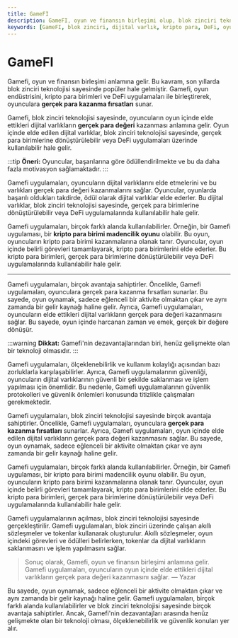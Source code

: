 ```yaml
---
title: GameFI
description: GameFI, oyun ve finansın birleşimi olup, blok zinciri teknolojisi sayesinde oyunculara gerçek para kazanma fırsatları sunar. Bu platformlarla, dijital varlıklar gerçek değer kazanırken oyun oynama deneyimi yeni bir boyut kazanıyor.
keywords: [GameFI, blok zinciri, dijital varlık, kripto para, DeFi, oyun, finans]
---
```


# GameFI

Gamefi, oyun ve finansın birleşimi anlamına gelir. Bu kavram, son yıllarda blok zinciri teknolojisi sayesinde popüler hale gelmiştir. Gamefi, oyun endüstrisini, kripto para birimleri ve DeFi uygulamaları ile birleştirerek, oyunculara **gerçek para kazanma fırsatları** sunar.

Gamefi, blok zinciri teknolojisi sayesinde, oyuncuların oyun içinde elde ettikleri dijital varlıkların **gerçek para değeri** kazanması anlamına gelir. Oyun içinde elde edilen dijital varlıklar, blok zinciri teknolojisi sayesinde, gerçek para birimlerine dönüştürülebilir veya DeFi uygulamaları üzerinde kullanılabilir hale gelir.

:::tip
**Öneri:** Oyuncular, başarılarına göre ödüllendirilmekte ve bu da daha fazla motivasyon sağlamaktadır.
:::

Gamefi uygulamaları, oyuncuların dijital varlıklarını elde etmelerini ve bu varlıkları gerçek para değeri kazanmalarını sağlar. Oyuncular, oyunlarda başarılı oldukları takdirde, ödül olarak dijital varlıklar elde ederler. Bu dijital varlıklar, blok zinciri teknolojisi sayesinde, gerçek para birimlerine dönüştürülebilir veya DeFi uygulamalarında kullanılabilir hale gelir.

Gamefi uygulamaları, birçok farklı alanda kullanılabilirler. Örneğin, bir Gamefi uygulaması, bir **kripto para birimi madencilik oyunu** olabilir. Bu oyun, oyuncuların kripto para birimi kazanmalarına olanak tanır. Oyuncular, oyun içinde belirli görevleri tamamlayarak, kripto para birimlerini elde ederler. Bu kripto para birimleri, gerçek para birimlerine dönüştürülebilir veya DeFi uygulamalarında kullanılabilir hale gelir.

---

Gamefi uygulamaları, birçok avantaja sahiptirler. Öncelikle, Gamefi uygulamaları, oyunculara gerçek para kazanma fırsatları sunarlar. Bu sayede, oyun oynamak, sadece eğlenceli bir aktivite olmaktan çıkar ve aynı zamanda bir gelir kaynağı haline gelir. Ayrıca, Gamefi uygulamaları, oyuncuların elde ettikleri dijital varlıkların gerçek para değeri kazanmasını sağlar. Bu sayede, oyun içinde harcanan zaman ve emek, gerçek bir değere dönüşür.

:::warning
**Dikkat:** Gamefi'nin dezavantajlarından biri, henüz gelişmekte olan bir teknoloji olmasıdır. 
:::

Gamefi uygulamaları, ölçeklenebilirlik ve kullanım kolaylığı açısından bazı zorluklarla karşılaşabilirler. Ayrıca, Gamefi uygulamalarının güvenliği, oyuncuların dijital varlıklarının güvenli bir şekilde saklanması ve işlem yapılması için önemlidir. Bu nedenle, Gamefi uygulamalarının güvenlik protokolleri ve güvenlik önlemleri konusunda titizlikle çalışmaları gerekmektedir.

Gamefi uygulamaları, blok zinciri teknolojisi sayesinde birçok avantaja sahiptirler. Öncelikle, Gamefi uygulamaları, oyunculara **gerçek para kazanma fırsatları** sunarlar. Ayrıca, Gamefi uygulamaları, oyun içinde elde edilen dijital varlıkların gerçek para değeri kazanmasını sağlar. Bu sayede, oyun oynamak, sadece eğlenceli bir aktivite olmaktan çıkar ve aynı zamanda bir gelir kaynağı haline gelir.

Gamefi uygulamaları, birçok farklı alanda kullanılabilirler. Örneğin, bir Gamefi uygulaması, bir kripto para birimi madencilik oyunu olabilir. Bu oyun, oyuncuların kripto para birimi kazanmalarına olanak tanır. Oyuncular, oyun içinde belirli görevleri tamamlayarak, kripto para birimlerini elde ederler. Bu kripto para birimleri, gerçek para birimlerine dönüştürülebilir veya DeFi uygulamalarında kullanılabilir hale gelir.

Gamefi uygulamalarının açılması, blok zinciri teknolojisi sayesinde gerçekleştirilir. Gamefi uygulamaları, blok zinciri üzerinde çalışan akıllı sözleşmeler ve tokenlar kullanarak oluşturulur. Akıllı sözleşmeler, oyun içindeki görevleri ve ödülleri belirlerken, tokenlar da dijital varlıkların saklanmasını ve işlem yapılmasını sağlar.

> Sonuç olarak, Gamefi, oyun ve finansın birleşimi anlamına gelir. Gamefi uygulamaları, oyuncuların oyun içinde elde ettikleri dijital varlıkların gerçek para değeri kazanmasını sağlar. 
> — Yazar

Bu sayede, oyun oynamak, sadece eğlenceli bir aktivite olmaktan çıkar ve aynı zamanda bir gelir kaynağı haline gelir. Gamefi uygulamaları, birçok farklı alanda kullanılabilirler ve blok zinciri teknolojisi sayesinde birçok avantaja sahiptirler. Ancak, Gamefi'nin dezavantajları arasında henüz gelişmekte olan bir teknoloji olması, ölçeklenebilirlik ve güvenlik konuları yer alır.
